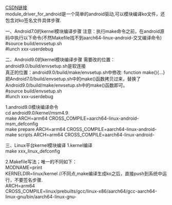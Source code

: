[CSDN链接](https://blog.csdn.net/u010164190/article/details/83900420)   
module_driver_for_android是一个简单的android驱动,可以模块编译ko文件，还包含对ko签名文件具体步骤.

一、Android7.0的kernel模块编译步骤
注意：执行make命令之前，在android源码中执行以下命令(不然Makefile找不到aarch64-linux-android-交叉编译命令)      
#source build/envsetup.sh     
#lunch xxx-userdebug

二、Android9.0的kernel模块编译步骤
需要改的位置：android9.0/build/envsetup.sh是软连接     
真正的位置：android9.0/build/make/envsetup.sh中修改: function make(){...}    
把Android7.0/build/envsetup.sh中的make()函数拷贝过来，替换了Android9.0/build/make/envsetup.sh中的make()函数即可。        
#source build/envsetup.sh     
#lunch xxx-userdebug

1.android9.0模块编译命令  
cd android9.0/kernel/msm4.9  
make ARCH=arm64 CROSS_COMPILE=aarch64-linux-android- msm_defconfig  
make prepare ARCH=arm64 CROSS_COMPILE=aarch64-linux-android-  
make scripts ARCH=arm64 CROSS_COMPILE=aarch64-linux-android-  

三、Linux平台kernel模块编译
1.kernel编译   
make xxx_linux_defconfig   

2.Makefile写法；唯一的不同如下：   
MODNAME=print   
KERNELDIR=linux/kernel //不同点,make编译生成ko之后，直接push到系统中运行，不要签名步骤.   
ARCH=arm64   
CROSS_COMPILE=linux/prebuilts/gcc/linux-x86/aarch64/gcc-aarch64-linux-gnu/bin/aarch64-linux-gnu-

